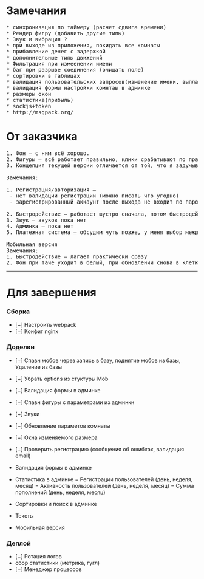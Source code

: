 # Замечания
<pre>
* синхронизация по таймеру (расчет сдвига времени)
* Рендер фигру (добавить другие типы)
* Звук и вибрация ?
* при выходе из приложения, покидать все комнаты
* прибавление денег с задержкой
* дополнительные типы движений
* Фильтрация при измеенении имени
* баг при разрыве соединения (очищать поле)
* сортировки в таблицах
* валидация пользовательских запросов(изменение имени, выплаты, пополнения)
* валидация формы настройки комнтаы в админке
* размеры окон
* статистика(прибыль)
* sockjs+token
* http://msgpack.org/
</pre>

# От заказчика
<pre>
1. Фон — с ним всё хорошо.
2. Фигуры — всё работает правильно, клики срабатывают по правильной фигуре, если они наезжают друг на друга.
3. Концепция текущей версии отличается от той, что я задумывал, но так даже лучше.

Замечания:

1. Регистрация/авторизация —
 - нет валидации регистрации (можно писать что угодно)
 - зарегистрированный аккаунт после выхода не входит по паролю

2. Быстродействие — работает шустро сначала, потом быстродействие снижается, начинает лагать — надо подумать про ту штуку с растровыми картинками
3. Звук — звуков пока нет
4. Админка — пока нет
5. Платежная система — обсудим чуть позже, у меня выбор между несколькими, навскидку посмотрите как легко подключить Payeer/Perfect Money/AdvCash

Мобильная версия
Замечания:
1. Быстродействие — лагает практически сразу
2. Фон при таче уходит в белый, при обновлении снова в клетку, потом снова белый
</pre>
---
# Для завершения

### Сборка
* [+] Настроить webpack
* [+] Конфиг nginx

### Доделки
* [+] Спавн мобов через запись в базу, поднятие мобов из базы, Удаление из базы
* [+] Убрать options из стуктуры Mob
* [+] Валидация формы в админке
* [+] Спавн фигуры с параметрами из админки
* [+] Звуки

* [+] Обновление параметов комнаты
* [+] Окна изменяемого размера
* [+] Проверить регистрацию (сообщения об ошибках, валидация email)
* Валидация формы в админке
* Статистика в админке
    = Регистрации пользователей (день, неделя, месяц)
    = Активность пользователей (день, неделя, месяц)
    = Сумма пополнений (день, неделя, месяц)
* Сортировки и поиск в админке
* Тексты
* Мобильная версия


### Деплой
* [+] Ротация логов
* сбор статистики (метрика, гугл)
* [+] Менеджер процессов